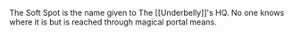 The Soft Spot is the name given to The [[Underbelly]]'s HQ. No one knows where it is but is reached through magical portal means.